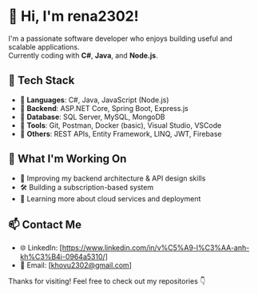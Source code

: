 # 👋 Hi, I'm rena2302!

I'm a passionate software developer who enjoys building useful and scalable applications.  
Currently coding with **C#**, **Java**, and **Node.js**.

## 🔧 Tech Stack

- 🔹 **Languages**: C#, Java, JavaScript (Node.js)
- 🔹 **Backend**: ASP.NET Core, Spring Boot, Express.js
- 🔹 **Database**: SQL Server, MySQL, MongoDB
- 🔹 **Tools**: Git, Postman, Docker (basic), Visual Studio, VSCode
- 🔹 **Others**: REST APIs, Entity Framework, LINQ, JWT, Firebase

## 🚀 What I'm Working On

- 🧠 Improving my backend architecture & API design skills  
- 🛠️ Building a subscription-based system  
- 🌱 Learning more about cloud services and deployment

## 📫 Contact Me

- 🌐 LinkedIn: [https://www.linkedin.com/in/v%C5%A9-l%C3%AA-anh-kh%C3%B4i-0964a5310/]
- 📧 Email: [khovu2302@gmail.com]

Thanks for visiting! Feel free to check out my repositories 👇
